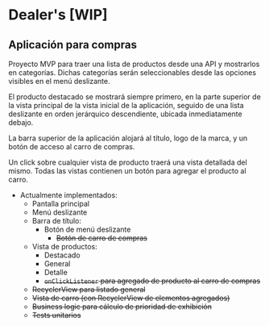 # Dealer's [WIP]

## Aplicación para compras

Proyecto MVP para traer una lista de productos desde una API y mostrarlos en categorías.
Dichas categorías serán seleccionables desde las opciones visibles en el menú deslizante.

El producto destacado se mostrará siempre primero, en la parte superior de la vista principal de la
vista inicial de la aplicación, seguido de una lista deslizante en orden jerárquico descendiente,
ubicada inmediatamente debajo.

La barra superior de la aplicación alojará al título, logo de la marca, y un botón de acceso al
carro de compras.

Un click sobre cualquier vista de producto traerá una vista detallada del mismo.
Todas las vistas contienen un botón para agregar el producto al carro.

- Actualmente implementados:
    * Pantalla principal
    * Menú deslizante
    * Barra de título:
        - Botón de menú deslizante
          * ~~Botón de carro de compras~~
    * Vista de productos:
        - Destacado
        - General
        - Detalle
        - ~~`onClickListener` para agregado de producto al carro de compras~~
    * ~~RecyclerView para listado general~~
    * ~~Vista de carro (con RecyclerView de elementos agregados)~~
    * ~~Business logic para cálculo de prioridad de exhibición~~
    * ~~Tests unitarios~~
